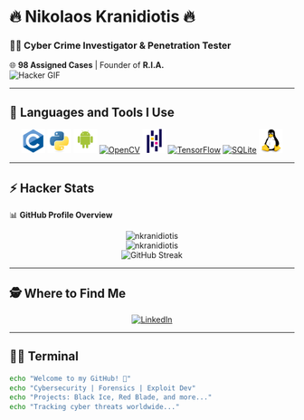 # 🔥 Nikolaos Kranidiotis 🔥  
### 🕵️‍♂️ Cyber Crime Investigator & Penetration Tester   
🌐 **98 Assigned Cases** | Founder of **R.I.A.**  
![Hacker GIF](https://media3.giphy.com/media/v1.Y2lkPTc5MGI3NjExNXp2aXp1emZoZWtyeGwycDAwMDFtaXR2Z3FjM2djN2RvaXUxandpOSZlcD12MV9pbnRlcm5hbF9naWZfYnlfaWQmY3Q9Zw/xsCevAab5ufj37BeGR/giphy.gif)  

---

## 🚀 Languages and Tools I Use  
<p align="center">
  <a href="#"><img src="https://raw.githubusercontent.com/devicons/devicon/master/icons/c/c-original.svg" alt="C" width="42" height="42"/></a>
  <a href="#"><img src="https://raw.githubusercontent.com/devicons/devicon/master/icons/python/python-original.svg" alt="Python" width="42" height="42"/></a>
  <a href="#"><img src="https://raw.githubusercontent.com/devicons/devicon/master/icons/android/android-original-wordmark.svg" alt="Android" width="42" height="42"/></a>
  <a href="#"><img src="https://www.vectorlogo.zone/logos/opencv/opencv-icon.svg" alt="OpenCV" width="42" height="42"/></a>
  <a href="#"><img src="https://raw.githubusercontent.com/devicons/devicon/master/icons/pandas/pandas-original.svg" alt="Pandas" width="42" height="42"/></a>
  <a href="#"><img src="https://www.vectorlogo.zone/logos/tensorflow/tensorflow-icon.svg" alt="TensorFlow" width="42" height="42"/></a>
  <a href="#"><img src="https://www.vectorlogo.zone/logos/sqlite/sqlite-icon.svg" alt="SQLite" width="42" height="42"/></a>
  <a href="#"><img src="https://raw.githubusercontent.com/devicons/devicon/master/icons/linux/linux-original.svg" alt="Linux" width="42" height="42"/></a>
</p>

---

## ⚡ Hacker Stats  
📊 **GitHub Profile Overview**  
<p align="center">
  <img src="https://github-readme-stats.vercel.app/api?username=nkranidiotis&show_icons=true&theme=radical" alt="nkranidiotis" />
  <br>
  <img src="https://github-readme-stats.vercel.app/api/top-langs?username=nkranidiotis&show_icons=true&locale=en&layout=compact&theme=radical" alt="nkranidiotis" />
  <br>
  <img src="https://github-readme-streak-stats.herokuapp.com/?user=nkranidiotis&theme=radical" alt="GitHub Streak"/>
</p>

---

## 🕵 Where to Find Me  
<p align="center">
  <a href="https://www.linkedin.com/in/nikolaos-kranidiotis/" target="_blank">
    <img src="https://img.shields.io/badge/-LinkedIn-0a77b6?style=for-the-badge&logo=linkedin&logoColor=white" alt="LinkedIn"/>
  </a>
</p>

---

## 🏴‍☠️ Terminal  
```bash
echo "Welcome to my GitHub! 🚀"
echo "Cybersecurity | Forensics | Exploit Dev"
echo "Projects: Black Ice, Red Blade, and more..."
echo "Tracking cyber threats worldwide..."
